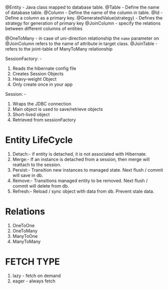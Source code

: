 @Entity - Java class mapped to database table.
@Table - Define the name of database table.
@Column - Define the name of the column in table.
@Id - Define a column as a primary key.
@GeneratedValue(strategy) - Defines the strategy for generation of primary key
@JoinColumn - specify the relations between different columns of entities

@OneToMany - in case of uni-direction relationship the `name` parameter on @JoinColumn refers to the name of attribute in
target class.
@JoinTable - refers to the joint-table of ManyToMany relationship

SessionFactory: - 
1) Reads the hibernate config file
2) Creates Session Objects
3) Heavy-weight Object
4) Only create once in your app

Session: -
1) Wraps the JDBC connection
2) Main object is used to save/retrieve objects 
3) Short-lived object
4) Retrieved from sessionFactory


# Entity LifeCycle
1) Detach:- if entity is detached, it is not associated with Hibernate.
2) Merge:- If an instance is detached from a session, then  merge will reattach to the session.
3) Persist:- Transition new instances to managed state. Next flush / commit will save in db.
4) Remove:- Transitions managed entity to be removed. Next flush / commit will delete from db.
5) Refresh:- Reload / sync object with data from db. Prevent stale data. 


# Relations
1) OneToOne
2) OneToMany
3) ManyToOne
4) ManyToMany

# FETCH TYPE
1) lazy - fetch on demand
2) eager - always fetch